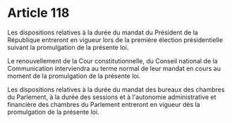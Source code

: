 # Article 118

Les dispositions relatives à la durée du mandat du Président de la République entreront en vigueur lors de la première élection présidentielle suivant la promulgation de la présente loi.

Le renouvellement de la Cour constitutionnelle, du Conseil national de la Communication interviendra au terme normal de leur mandat en cours au moment de la promulgation de la présente loi.

Les dispositions relatives à la durée du mandat des bureaux des chambres du Parlement, à la durée des sessions et à l'autonomie administrative et financière des chambres du Parlement entreront en vigueur dès la promulgation de la présente loi.